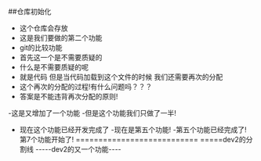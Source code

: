 ##仓库初始化
- 这个仓库会存放
- 这是我们要做的第二个功能
- git的比较功能
- 首先这一个是不需要质疑的
- 什么是不需要质疑的呢
- 就是代码  但是当代码加载到这个文件的时候 我们还需要再次的分配
- 这个再次的分配的过程!有什么问题吗？？？
- 答案是不能违背再次分配的原则!

-这是又增加了一个功能
-但是这个功能我们只做了一半!
- 现在这个功能已经开发完成了
-现在是第五个功能!
-第五个功能已经完成了!
第7个功能开始了!
===========================
=====dev2的分割线
-----dev2的又一个功能----

